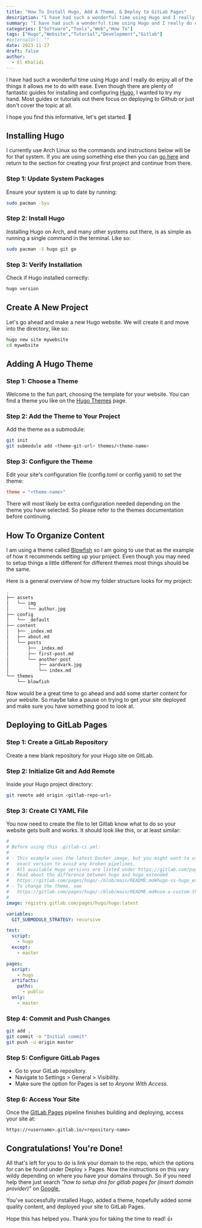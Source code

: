 ```yaml
---
title: "How To Install Hugo, Add A Theme, & Deploy to GitLab Pages"
description: "I have had such a wonderful time using Hugo and I really do enjoy all of the things it allows me to do with ease. Even though there are plenty of fantastic guides for installing and configuring Hugo, I wanted to try my hand. Most guides or tutorials out there focus on deploying to Github or just don't cover the topic at all."
summary: "I have had such a wonderful time using Hugo and I really do enjoy all of the things it allows me to do with ease. Even though there are plenty of fantastic guides for installing and configuring Hugo, I wanted to try my hand. Most guides or tutorials out there focus on deploying to Github or just don't cover the topic at all."
categories: ["Software","Tools","Web","How To"]
tags: ["Hugo","Website","Tutorial","Development","Gitlab"]
#externalUrl: ""
date: 2023-11-27
draft: false
author:
  - El Khalidi
---
```


I have had such a wonderful time using Hugo and I really do enjoy all of the things it allows me to do with ease. Even though there are plenty of fantastic guides for installing and configuring <a target="_blank" href="https://gohugo.io/">Hugo</a>, I wanted to try my hand. Most guides or tutorials out there focus on deploying to Github or just don't cover the topic at all. 

I hope you find this informative, let's get started. 🏃

## Installing Hugo

I currently use Arch Linux so the commands and instructions below will be for that system. If you are using something else then you can <a target="_blank" href="https://gohugo.io/installation/">go here</a> and return to the section for creating your first project and continue from there.

### Step 1: Update System Packages

Ensure your system is up to date by running:

```bash
sudo pacman -Syu
```

### Step 2: Install Hugo

Installing Hugo on Arch, and many other systems out there, is as simple as running a single command in the terminal. Like so:

```bash
sudo pacman -S hugo git go
```

### Step 3: Verify Installation

Check if Hugo installed correctly:

```bash
hugo version
```

## Create A New Project

Let's go ahead and make a new Hugo website. We will create it and move into the directory, like so:

```bash
hugo new site mywebsite
cd mywebsite
```

## Adding A Hugo Theme

### Step 1: Choose a Theme

Welcome to the fun part, choosing the template for your website. You can find a theme you like on the <a target="_blank" href="https://themes.gohugo.io/">Hugo Themes</a> page.

### Step 2: Add the Theme to Your Project

Add the theme as a submodule:

```bash
git init
git submodule add <theme-git-url> themes/<theme-name>
```

### Step 3: Configure the Theme

Edit your site's configuration file (config.toml or config.yaml) to set the theme:

```toml
theme = "<theme-name>"
```

There will most likely be extra configuration needed depending on the theme you have selected. So please refer to the themes documentation before continuing.

## How To Organize Content

I am using a theme called <a target="_blank" href="https://themes.gohugo.io/themes/blowfish/">Blowfish</a> so I am going to use that as the example of how it recommends setting up your project. Even though you may need to setup things a little different for different themes most things should be the same.

Here is a general overview of how my folder structure looks for my project:

```md
.
├── assets
│   └── img
│       └── author.jpg
├── config
│   └── _default
├── content
│   ├── _index.md
│   ├── about.md
│   └── posts
│       ├── _index.md
│       ├── first-post.md
│       └── another-post
│           ├── aardvark.jpg
│           └── index.md
└── themes
    └── blowfish
```

Now would be a great time to go ahead and add some starter content for your website. So maybe take a pause on trying to get your site deployed and make sure you have something good to look at.

## Deploying to GitLab Pages

### Step 1: Create a GitLab Repository

Create a new blank repository for your Hugo site on GitLab.

### Step 2: Initialize Git and Add Remote

Inside your Hugo project directory:

```bash
git remote add origin <gitlab-repo-url>
```

### Step 3: Create CI YAML File

You now need to create the file to let Gitlab know what to do so your website gets built and works. It should look like this, or at least similar:

```yaml
#
# Before using this .gitlab-ci.yml:
#
# - This example uses the latest Docker image, but you might want to use the
#   exact version to avoid any broken pipelines.
#   All available Hugo versions are listed under https://gitlab.com/pages/hugo/container_registry.
# - Read about the difference between hugo and hugo_extended
#   https://gitlab.com/pages/hugo/-/blob/main/README.md#hugo-vs-hugo_extended.
# - To change the theme, see
#   https://gitlab.com/pages/hugo/-/blob/main/README.md#use-a-custom-theme.
#
image: registry.gitlab.com/pages/hugo/hugo:latest

variables:
  GIT_SUBMODULE_STRATEGY: recursive

test:
  script:
    - hugo
  except:
    - master

pages:
  script:
    - hugo
  artifacts:
    paths:
      - public
  only:
    - master

```

### Step 4: Commit and Push Changes

```bash
git add .
git commit -m "Initial commit"
git push -u origin master
```

### Step 5: Configure GitLab Pages

- Go to your GitLab repository.
- Navigate to Settings > General > Visibility.
- Make sure the option for Pages is set to _Anyone With Access._

### Step 6: Access Your Site

Once the <a target="_blank" href="https://docs.gitlab.com/ee/user/project/pages/">GitLab Pages</a> pipeline finishes building and deploying, access your site at:

```
https://<username>.gitlab.io/<repository-name>
```

## Congratulations! You're Done!

All that's left for you to do is link your domain to the repo, which the options for can be found under Deploy > Pages. Now the instructions on this vary wildy depending on where you have your domains through. So if you need help there just search _"how to setup dns for gitlab pages for (insert domain provider)"_ on <a target="_blank" href="https://google.com/">Google.</a>

You've successfully installed Hugo, added a theme, hopefully added some quality content, and deployed your site to GitLab Pages.

Hope this has helped you. Thank you for taking the time to read! 👍
